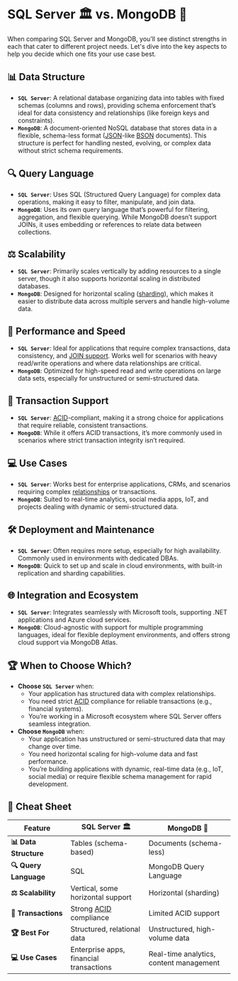# SQL Server 🏛️ vs. MongoDB 📜
When comparing SQL Server and MongoDB, you’ll see distinct strengths in each that cater to different project needs. Let's dive into the key aspects to help you decide which one fits your use case best.

## 📊 Data Structure
- **`SQL Server`**: A relational database organizing data into tables with fixed schemas (columns and rows), providing schema enforcement that’s ideal for data consistency and relationships (like foreign keys and constraints).
- **`MongoDB`**: A document-oriented NoSQL database that stores data in a flexible, schema-less format ([JSON](/Terminology.md#json)-like [BSON](/Terminology.md#bson) documents). This structure is perfect for handling nested, evolving, or complex data without strict schema requirements.
## 🔍 Query Language
- **`SQL Server`**: Uses SQL (Structured Query Language) for complex data operations, making it easy to filter, manipulate, and join data.
- **`MongoDB`**: Uses its own query language that’s powerful for filtering, aggregation, and flexible querying. While MongoDB doesn’t support JOINs, it uses embedding or references to relate data between collections.
## ⚖️ Scalability
- **`SQL Server`**: Primarily scales vertically by adding resources to a single server, though it also supports horizontal scaling in distributed databases.
- **`MongoDB`**: Designed for horizontal scaling ([sharding](/Terminology.md#sharding)), which makes it easier to distribute data across multiple servers and handle high-volume data.
## 🚀 Performance and Speed
- **`SQL Server`**: Ideal for applications that require complex transactions, data consistency, and [JOIN support](/db/SQL.md#sql-joins). Works well for scenarios with heavy read/write operations and where data relationships are critical.
- **`MongoDB`**: Optimized for high-speed read and write operations on large data sets, especially for unstructured or semi-structured data.
## 💼 Transaction Support
- **`SQL Server`**: [ACID](/db/SQL.md#acid-properties)-compliant, making it a strong choice for applications that require reliable, consistent transactions.
- **`MongoDB`**: While it offers ACID transactions, it’s more commonly used in scenarios where strict transaction integrity isn’t required.

## 💻 Use Cases
- **`SQL Server`**: Works best for enterprise applications, CRMs, and scenarios requiring complex [relationships](/db/SQL.html#relationships) or transactions.
- **`MongoDB`**: Suited to real-time analytics, social media apps, IoT, and projects dealing with dynamic or semi-structured data.

## 🛠️ Deployment and Maintenance
- **`SQL Server`**: Often requires more setup, especially for high availability. Commonly used in environments with dedicated DBAs.
- **`MongoDB`**: Quick to set up and scale in cloud environments, with built-in replication and sharding capabilities.
## 🌐 Integration and Ecosystem
- **`SQL Server`**: Integrates seamlessly with Microsoft tools, supporting .NET applications and Azure cloud services.
- **`MongoDB`**: Cloud-agnostic with support for multiple programming languages, ideal for flexible deployment environments, and offers strong cloud support via MongoDB Atlas.
## 🏆 When to Choose Which?
- **Choose `SQL Server`** when:
    - Your application has structured data with complex relationships.
    - You need strict [ACID](/db/SQL.md#acid-properties) compliance for reliable transactions (e.g., financial systems).
    - You’re working in a Microsoft ecosystem where SQL Server offers seamless integration.
- **Choose `MongoDB`** when:
    - Your application has unstructured or semi-structured data that may change over time.
    - You need horizontal scaling for high-volume data and fast performance.
    - You’re building applications with dynamic, real-time data (e.g., IoT, social media) or require flexible schema management for rapid development.

## 📝 Cheat Sheet
| Feature               | SQL Server 🏛️                                       | MongoDB 📜                              |
| --------------------- | ---------------------------------------------------- | --------------------------------------- |
| **📊 Data Structure** | Tables (schema-based)                                | Documents (schema-less)                 |
| **🔍 Query Language** | SQL                                                  | MongoDB Query Language                  |
| **⚖️ Scalability**    | Vertical, some horizontal support                    | Horizontal (sharding)                   |
| **💼 Transactions**   | Strong [ACID](/db/SQL.md#acid-properties) compliance | Limited ACID support                    |
| **🏆 Best For**       | Structured, relational data                          | Unstructured, high-volume data          |
| **💻 Use Cases**      | Enterprise apps, financial transactions              | Real-time analytics, content management |
